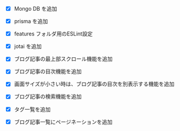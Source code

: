 - [x] Mongo DB を追加
- [x] prisma を追加
- [x] features フォルダ用のESLint設定
- [x] jotai を追加

- [x] ブログ記事の最上部スクロール機能を追加
- [x] ブログ記事の目次機能を追加
- [x] 画面サイズが小さい時は、ブログ記事の目次を別表示する機能を追加
- [x] ブログ記事の検索機能を追加
- [x] タグ一覧を追加

- [x] ブログ記事一覧にページネーションを追加